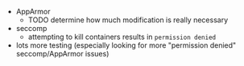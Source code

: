 - AppArmor
  - TODO determine how much modification is really necessary
- seccomp
  - attempting to kill containers results in `permission denied`
- lots more testing (especially looking for more "permission denied" seccomp/AppArmor issues)
